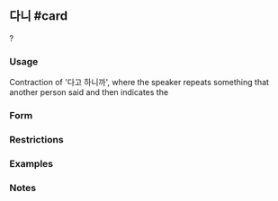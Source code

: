 ## 다니 #card
?
### Usage
Contraction of '다고 하니까', where the speaker repeats something that another person said and then indicates the
### Form
### Restrictions
### Examples
### Notes

